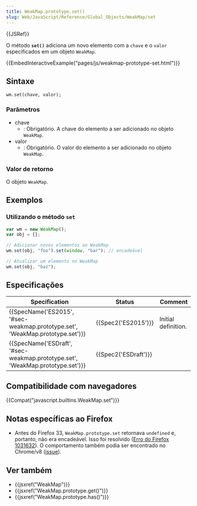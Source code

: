 ```yaml
---
title: WeakMap.prototype.set()
slug: Web/JavaScript/Reference/Global_Objects/WeakMap/set
---
```


{{JSRef}}

O método **`set()`** adiciona um novo elemento com a `chave` e o `valor` especificados em um objeto `WeakMap`.

{{EmbedInteractiveExample("pages/js/weakmap-prototype-set.html")}}

## Sintaxe

```
wm.set(chave, valor);
```

### Parâmetros

- chave
  - : Obrigatório. A chave do elemento a ser adicionado no objeto `WeakMap`.
- valor
  - : Obrigatório. O valor do elemento a ser adicionado no objeto `WeakMap`.

### Valor de retorno

O objeto `WeakMap`.

## Exemplos

### Utilizando o método `set`

```js
var wm = new WeakMap();
var obj = {};

// Adicionar novos elementos ao WeakMap
wm.set(obj, "foo").set(window, "bar"); // encadeável

// Atualizar um elemento no WeakMap
wm.set(obj, "baz");
```

## Especificações

| Specification                                                                  | Status               | Comment             |
| ------------------------------------------------------------------------------ | -------------------- | ------------------- |
| {{SpecName('ES2015', '#sec-weakmap.prototype.set', 'WeakMap.prototype.set')}}  | {{Spec2('ES2015')}}  | Initial definition. |
| {{SpecName('ESDraft', '#sec-weakmap.prototype.set', 'WeakMap.prototype.set')}} | {{Spec2('ESDraft')}} |                     |

## Compatibilidade com navegadores

{{Compat("javascript.builtins.WeakMap.set")}}

## Notas específicas ao Firefox

- Antes do Firefox 33, `WeakMap.prototype.set` retornava `undefined` e, portanto, não era encadeável. Isso foi resolvido ([Erro do Firefox 1031632](https://bugzil.la/1031632)). O comportamento também podia ser encontrado no Chrome/v8 ([issue](https://code.google.com/p/v8/issues/detail?id=3410)).

## Ver também

- {{jsxref("WeakMap")}}
- {{jsxref("WeakMap.prototype.get()")}}
- {{jsxref("WeakMap.prototype.has()")}}

